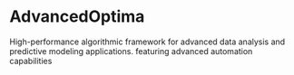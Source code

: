 # AdvancedOptima
High-performance algorithmic framework for advanced data analysis and predictive modeling applications. featuring advanced automation capabilities
